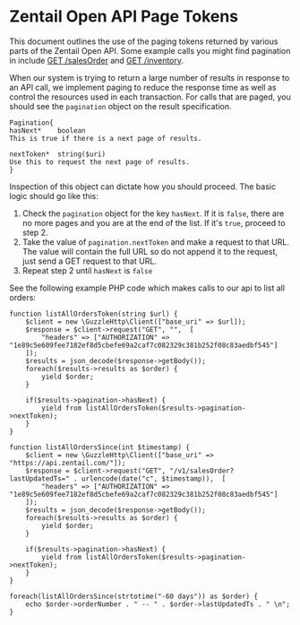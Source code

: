 
# Zentail Open API Page Tokens

This document outlines the use of the paging tokens returned by various parts of the Zentail Open API. Some example calls you might find pagination in include [GET /salesOrder](/#/SalesOrder/get_salesOrder) and [GET /inventory](/#/Inventory/get_inventory).

When our system is trying to return a large number of results in response to an API call, we implement paging to reduce the response time as well as control the resources used in each transaction. For calls that are paged, you should see the `pagination` object on the result specification.

```
Pagination{
hasNext*	boolean
This is true if there is a next page of results.

nextToken*	string($uri)
Use this to request the next page of results.
}
```

Inspection of this object can dictate how you should proceed. The basic logic should go like this:

1. Check the `pagination` object for the key `hasNext`. If it is `false`, there are no more pages and you are at the end of the list. If it's `true`, proceed to step 2.
2. Take the value of `pagination.nextToken` and make a request to that URL. The value will contain the full URL so do not append it to the request, just send a GET request to that URL.
3. Repeat step 2 until `hasNext` is `false`

See the following example PHP code which makes calls to our api to list all orders:

```
function listAllOrdersToken(string $url) {
    $client = new \GuzzleHttp\Client(["base_uri" => $url]);
    $response = $client->request("GET", "",  [ 
        "headers" => ["AUTHORIZATION" => "1e89c5e609fee7182ef8d5cbefe69a2caf7c082329c381b252f08c83aedbf545"]
    ]);
    $results = json_decode($response->getBody());
    foreach($results->results as $order) {
        yield $order;
    }

    if($results->pagination->hasNext) {
        yield from listAllOrdersToken($results->pagination->nextToken);
    }
}

function listAllOrdersSince(int $timestamp) {
    $client = new \GuzzleHttp\Client(["base_uri" => "https://api.zentail.com/"]);
    $response = $client->request("GET", "/v1/salesOrder?lastUpdatedTs=" . urlencode(date("c", $timestamp)),  [ 
        "headers" => ["AUTHORIZATION" => "1e89c5e609fee7182ef8d5cbefe69a2caf7c082329c381b252f08c83aedbf545"]
    ]);
    $results = json_decode($response->getBody());
    foreach($results->results as $order) {
        yield $order;
    }
    
    if($results->pagination->hasNext) {
        yield from listAllOrdersToken($results->pagination->nextToken);
    }
}

foreach(listAllOrdersSince(strtotime("-60 days")) as $order) {
    echo $order->orderNumber . " -- " . $order->lastUpdatedTs . " \n";
}
```


